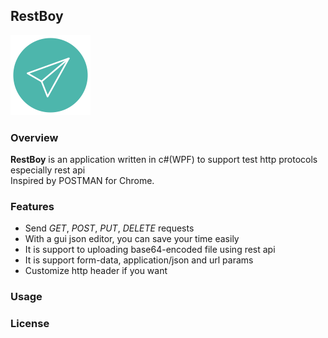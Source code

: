 ## RestBoy 

![alt icon](./images/restboyicon.png)
### Overview
**RestBoy** is an application written in c#(WPF) to support test http protocols especially rest api <br/>
Inspired by POSTMAN for Chrome.

### Features
- Send _GET_, _POST_, _PUT_, _DELETE_ requests 
- With a gui json editor, you can save your time easily
- It is support to uploading base64-encoded file using rest api
- It is support form-data, application/json and url params
- Customize http header if you want

### Usage

### License
